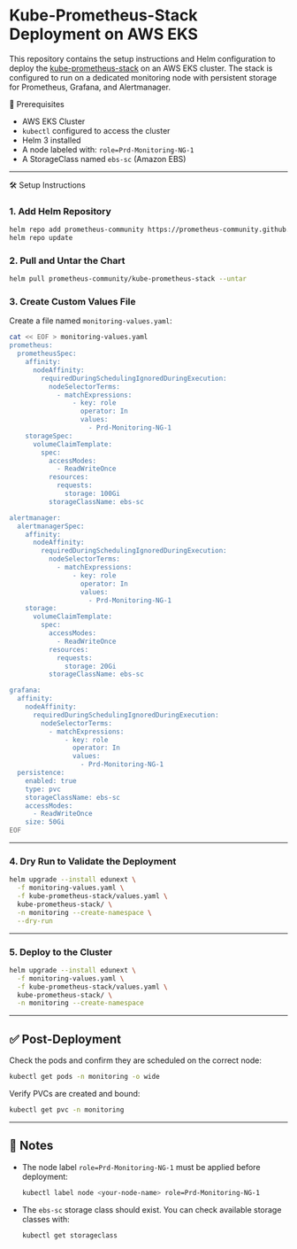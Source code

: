# Kube-Prometheus-Stack Deployment on AWS EKS


This repository contains the setup instructions and Helm configuration to deploy the [kube-prometheus-stack](https://github.com/prometheus-community/helm-charts/tree/main/charts/kube-prometheus-stack) on an AWS EKS cluster. The stack is configured to run on a dedicated monitoring node with persistent storage for Prometheus, Grafana, and Alertmanager.



🚀 Prerequisites

- AWS EKS Cluster
- `kubectl` configured to access the cluster
- Helm 3 installed
- A node labeled with: `role=Prd-Monitoring-NG-1`
- A StorageClass named `ebs-sc` (Amazon EBS)

---

🛠️ Setup Instructions

### 1. Add Helm Repository

```bash
helm repo add prometheus-community https://prometheus-community.github.io/helm-charts
helm repo update
````

### 2. Pull and Untar the Chart

```bash
helm pull prometheus-community/kube-prometheus-stack --untar
```

### 3. Create Custom Values File

Create a file named `monitoring-values.yaml`:

```bash
cat << EOF > monitoring-values.yaml
prometheus:
  prometheusSpec:
    affinity:
      nodeAffinity:
        requiredDuringSchedulingIgnoredDuringExecution:
          nodeSelectorTerms:
            - matchExpressions:
                - key: role
                  operator: In
                  values:
                    - Prd-Monitoring-NG-1
    storageSpec:
      volumeClaimTemplate:
        spec:
          accessModes:
            - ReadWriteOnce
          resources:
            requests:
              storage: 100Gi
          storageClassName: ebs-sc

alertmanager:
  alertmanagerSpec:
    affinity:
      nodeAffinity:
        requiredDuringSchedulingIgnoredDuringExecution:
          nodeSelectorTerms:
            - matchExpressions:
                - key: role
                  operator: In
                  values:
                    - Prd-Monitoring-NG-1
    storage:
      volumeClaimTemplate:
        spec:
          accessModes:
            - ReadWriteOnce
          resources:
            requests:
              storage: 20Gi
          storageClassName: ebs-sc

grafana:
  affinity:
    nodeAffinity:
      requiredDuringSchedulingIgnoredDuringExecution:
        nodeSelectorTerms:
          - matchExpressions:
              - key: role
                operator: In
                values:
                  - Prd-Monitoring-NG-1
  persistence:
    enabled: true
    type: pvc
    storageClassName: ebs-sc
    accessModes:
      - ReadWriteOnce
    size: 50Gi
EOF
```

---

### 4. Dry Run to Validate the Deployment

```bash
helm upgrade --install edunext \
  -f monitoring-values.yaml \
  -f kube-prometheus-stack/values.yaml \
  kube-prometheus-stack/ \
  -n monitoring --create-namespace \
  --dry-run
```

---

### 5. Deploy to the Cluster

```bash
helm upgrade --install edunext \
  -f monitoring-values.yaml \
  -f kube-prometheus-stack/values.yaml \
  kube-prometheus-stack/ \
  -n monitoring --create-namespace
```

---

## ✅ Post-Deployment

Check the pods and confirm they are scheduled on the correct node:

```bash
kubectl get pods -n monitoring -o wide
```

Verify PVCs are created and bound:

```bash
kubectl get pvc -n monitoring
```

---

## 📎 Notes

* The node label `role=Prd-Monitoring-NG-1` must be applied before deployment:

  ```bash
  kubectl label node <your-node-name> role=Prd-Monitoring-NG-1
  ```
* The `ebs-sc` storage class should exist. You can check available storage classes with:

  ```bash
  kubectl get storageclass
  ```
